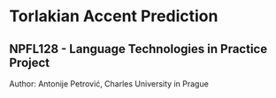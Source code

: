 # Torlakian Accent Prediction

## NPFL128 - Language Technologies in Practice Project

Author: Antonije Petrović, Charles University in Prague


